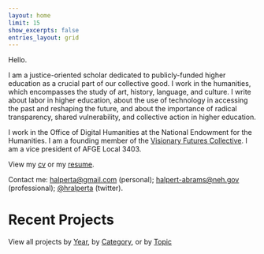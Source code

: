 ```yaml
---
layout: home
limit: 15
show_excerpts: false
entries_layout: grid
---
```


Hello. 

I am a justice-oriented scholar dedicated to publicly-funded higher education as a crucial part of our collective good. I work in the humanities, which encompasses the study of art, history, language, and culture. I write about labor in higher education, about the use of technology in accessing the past and reshaping the future, and about the importance of radical transparency, shared vulnerability, and collective action in higher education.

I work in the Office of Digital Humanities at the National Endowment for the Humanities. I am a founding member of the [Visionary Futures Collective](https://visionary-futures-collective.github.io/). I am a vice president of AFGE Local 3403.

View my [cv](/pdf/halperta_cv.pdf) or my [resume](/pdf/halperta_resume.pdf).

Contact me: halperta@gmail.com (personal); halpert-abrams@neh.gov (professional); [@hralperta](https://twitter.com/hralperta/) (twitter).
<br>

# Recent Projects
View all projects by [Year](/projects/), by [Category](/categories/), or by [Topic](/tags/)
<br>